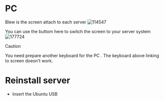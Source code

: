 
# PC 

Blew is the screen attach to each server
![114547](https://github.com/user-attachments/assets/16a4a39e-8dc5-4b0b-8d43-b38cd743c7c8)

You can use the buttom here to switch the screen to your server system 
![177724](https://github.com/user-attachments/assets/2b409cd1-48b8-4830-bda3-f710b9004d09)

> [!Caution]
> You need prepare another keyboard for the PC . The keyboard above linking to screen doesn't work. 

# Reinstall server
- Insert the Ubuntu USB 
